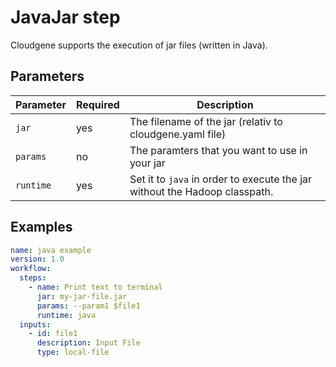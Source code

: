 # JavaJar step

Cloudgene supports the execution of jar files (written in Java).

## Parameters

| Parameter | Required | Description |
| --- | --- | --- |
| `jar` | yes | The filename of the jar (relativ to cloudgene.yaml file) |
| `params` | no | The paramters that you want to use in your jar |
| `runtime` | yes | Set it to `java` in order to execute the jar without the Hadoop classpath. |

## Examples

```yaml
name: java example
version: 1.0
workflow:
  steps:
    - name: Print text to terminal
      jar: my-jar-file.jar
      params: --param1 $file1
      runtime: java
  inputs:
    - id: file1
      description: Input File
      type: local-file
```
